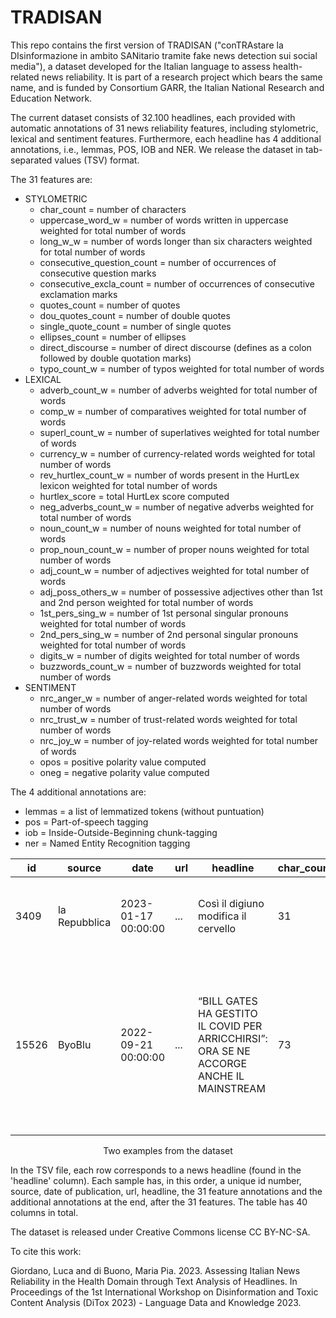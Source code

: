 # TRADISAN
This repo contains the first version of TRADISAN ("conTRAstare la DIsinformazione in ambito SANitario tramite fake news detection sui social media"), a dataset developed for the Italian language to assess health-related news reliability. It is part of a research project which bears the same name, and is funded by Consortium GARR, the Italian National Research and Education Network.

The current dataset consists of 32.100 headlines, each provided with automatic annotations of 31 news reliability features, including stylometric, lexical and sentiment features. Furthermore, each headline has 4 additional annotations, i.e., lemmas, POS, IOB and NER. We release the dataset in tab-separated values (TSV) format.

The 31 features are:
- STYLOMETRIC
  - char_count = number of characters
  - uppercase_word_w = number of words written in uppercase weighted for total number of words
  - long_w_w = number of words longer than six characters weighted for total number of words
  - consecutive_question_count = number of occurrences of consecutive question marks
  - consecutive_excla_count = number of occurrences of consecutive exclamation marks
  - quotes_count = number of quotes
  - dou_quotes_count = number of double quotes
  - single_quote_count = number of single quotes
  - ellipses_count = number of ellipses
  - direct_discourse = number of direct discourse (defines as a colon followed by double quotation marks)
  - typo_count_w = number of typos weighted for total number of words
- LEXICAL
  - adverb_count_w = number of adverbs weighted for total number of words
  - comp_w = number of comparatives weighted for total number of words
  - superl_count_w = number of superlatives weighted for total number of words
  - currency_w = number of currency-related words weighted for total number of words
  - rev_hurtlex_count_w = number of words present in the HurtLex lexicon weighted for total number of words
  - hurtlex_score = total HurtLex score computed
  - neg_adverbs_count_w = number of negative adverbs weighted for total number of words
  - noun_count_w = number of nouns weighted for total number of words
  - prop_noun_count_w = number of proper nouns weighted for total number of words
  - adj_count_w = number of adjectives weighted for total number of words
  - adj_poss_others_w = number of possessive adjectives other than 1st and 2nd person weighted for total number of words
  - 1st_pers_sing_w = number of 1st personal singular pronouns weighted for total number of words
  - 2nd_pers_sing_w = number of 2nd personal singular pronouns weighted for total number of words
  - digits_w = number of digits weighted for total number of words
  - buzzwords_count_w = number of buzzwords weighted for total number of words
- SENTIMENT
  - nrc_anger_w = number of anger-related words weighted for total number of words
  - nrc_trust_w = number of trust-related words weighted for total number of words
  - nrc_joy_w = number of joy-related words weighted for total number of words
  - opos = positive polarity value computed
  - oneg =  negative polarity value computed

 The 4 additional annotations are:
 - lemmas = a list of lemmatized tokens (without puntuation)
 - pos = Part-of-speech tagging 
 - iob = Inside-Outside-Beginning chunk-tagging
 - ner = Named Entity Recognition tagging

| id | source | date | url | headline | char_count | ... | oneg | lemmas | ... | ner |
| -- | ------ | ---- | --- | -------- | ---------- | --- | ---- | ------ | --- | --- |
| 3409 | la Repubblica | 2023-01-17 00:00:00 | ... | Così il digiuno modifica il cervello | 31 | ... | 0.6437915 | ['così', 'il', 'digiuno', 'modifica', 'il', 'cervello'] | ... | ['O', 'O', 'O', 'O', 'O', 'O'] |
| 15526 | ByoBlu | 2022-09-21 00:00:00 | ... | “BILL GATES HA GESTITO IL COVID PER ARRICCHIRSI”: ORA SE NE ACCORGE ANCHE IL MAINSTREAM | 73 | ... | 0.0032087807 | ['BILL', 'GATES', 'HA', 'GESTITO', 'IL', 'COVID', 'PER', 'ARRICCHIRSI', 'oRA', 'sE', 'NE', 'ACCORGE', 'ANCHE', 'IL', 'MAINSTREAM'] | ['O', 'MISC', 'MISC', 'O', 'MISC', 'O', 'ORG', 'O', 'ORG', 'O', 'O', 'O', 'O', 'O', 'O', 'O', 'O', 'MISC'] |

<p align="center">
Two examples from the dataset
</p>  

In the TSV file, each row corresponds to a news headline (found in the 'headline' column). Each sample has, in this order, a unique id number, source, date of publication, url, headline, the 31 feature annotations and the additional annotations at the end, after the 31 features. The table has 40 columns in total.

The dataset is released under Creative Commons license CC BY-NC-SA.

To cite this work:

Giordano, Luca and di Buono, Maria Pia. 2023.  Assessing Italian News Reliability in the Health Domain through Text Analysis of Headlines. In Proceedings of the 1st International Workshop on Disinformation and Toxic Content Analysis (DiTox 2023) - Language Data and Knowledge 2023.
